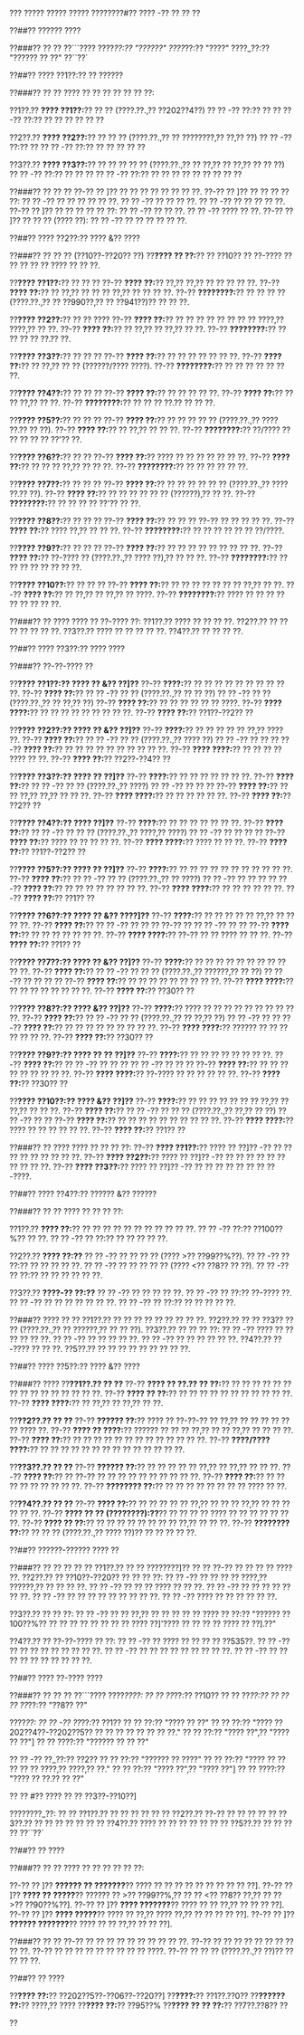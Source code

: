 ??? ????? ????? ????? ????????#?? ???? -?? ?? ?? ??

??##?? ?????? ????

??###?? ?? ??
??```????
????_??:?? "??????"
????_??:?? "????"
????_??:?? "?????? ?? ??"
??``??`

??##?? ???? ??1??:?? ?? ??????

??###?? ?? ??
???? ?? ?? ?? ?? ?? ?? ??:

??1??.?? **???? ??1??:**?? ?? ?? (????.??.,?? ??202??4??)
??  ?? -?? ??:?? ??
??  ?? -?? ??:?? ?? ?? ?? ?? ?? ??

??2??.?? **???? ??2??:**?? ?? ?? ?? (????.??.,?? ?? ????????,?? ??,?? ??)
??  ?? -?? ??:?? ??
??  ?? -?? ??:?? ?? ?? ?? ?? ??

??3??.?? **???? ??3??:**?? ?? ?? ?? ?? ?? (????.??.,?? ?? ??,?? ?? ??,?? ?? ?? ??)
??  ?? -?? ??:?? ?? ?? ??
??  ?? -?? ??:?? ?? ?? ?? ?? ?? ?? ?? ?? ??

??###?? ?? ?? ??
??-?? ?? ]?? ?? ?? ?? ?? ?? ?? ?? ??.
??-?? ?? ]?? ?? ?? ?? ?? ??:
?? ?? -?? ?? ?? ?? ?? ?? ??.
?? ?? -?? ?? ?? ?? ??.
?? ?? -?? ?? ?? ?? ?? ??.
??-?? ?? ]?? ?? ?? ?? ?? ?? ??:
?? ?? -?? ?? ?? ??.
?? ?? -?? ???? ?? ??.
??-?? ?? ]?? ?? ?? ?? (???? ??):
?? ?? -?? ?? ?? ?? ?? ?? ??.

??##?? ???? ??2??:?? ???? &?? ????

??###?? ?? ?? ?? (??10??-??20?? ??)
??**???? ?? ??:**?? ?? ??10?? ?? ??-???? ?? ?? ?? ?? ?? ???? ?? ?? ??.

??**???? ??1??:**?? ?? ?? ??
??-?? **???? ??:**?? ??,?? ??,?? ?? ?? ?? ?? ??.
??-?? **???? ??:**?? ?? ??,?? ?? ?? ?? ??,?? ?? ?? ?? ??.
??-?? **????????:**?? ?? ?? ?? ?? (????.??.,?? ?? ??990??,?? ?? ??941??)?? ?? ?? ??.

??**???? ??2??:**?? ?? ?? ????
??-?? **???? ??:**?? ?? ?? ?? ?? ?? ?? ?? ?? ????,?? ????,?? ?? ??.
??-?? **???? ??:**?? ?? ??,?? ?? ??,?? ?? ??.
??-?? **????????:**?? ?? ?? ?? ?? ??.?? ??.

??**???? ??3??:**?? ?? ?? ??
??-?? **???? ??:**?? ?? ?? ?? ?? ?? ?? ??.
??-?? **???? ??:**?? ?? ??,?? ?? ?? (??????/???? ????).
??-?? **????????:**?? ?? ?? ?? ?? ?? ?? ??.

??**???? ??4??:**?? ?? ?? ??
??-?? **???? ??:**?? ?? ?? ?? ?? ??.
??-?? **???? ??:**?? ?? ?? ??,?? ?? ??.
??-?? **????????:**?? ?? ?? ?? ??.?? ?? ?? ??.

??**???? ??5??:**?? ?? ?? ??
??-?? **???? ??:**?? ?? ?? ?? ?? ?? (????.??.,?? ???? ??.?? ?? ??).
??-?? **???? ??:**?? ?? ??,?? ?? ?? ??.
??-?? **????????:**?? ??/???? ?? ?? ?? ?? ?? ??'?? ??.

??**???? ??6??:**?? ?? ??
??-?? **???? ??:**?? ???? ?? ?? ?? ?? ?? ?? ??.
??-?? **???? ??:**?? ?? ?? ?? ??,?? ?? ?? ??.
??-?? **????????:**?? ?? ?? ?? ?? ?? ??.

??**???? ??7??:**?? ?? ?? ??
??-?? **???? ??:**?? ?? ?? ?? ?? ?? ?? (????.??.,?? ???? ??.?? ??).
??-?? **???? ??:**?? ?? ?? ?? ?? ?? ?? (??????),?? ?? ??.
??-?? **????????:**?? ?? ?? ?? ?? ??'?? ?? ??.

??**???? ??8??:**?? ?? ?? ??
??-?? **???? ??:**?? ?? ?? ?? ??-?? ?? ?? ?? ?? ??.
??-?? **???? ??:**?? ???? ??,?? ?? ?? ??.
??-?? **????????:**?? ?? ?? ?? ?? ?? ?? ??/????.

??**???? ??9??:**?? ?? ?? ??
??-?? **???? ??:**?? ?? ?? ?? ?? ?? ?? ?? ?? ??.
??-?? **???? ??:**?? ??-???? ?? (????.??.,?? ???? ??),?? ?? ?? ??.
??-?? **????????:**?? ?? ?? ?? ?? ?? ?? ?? ??.

??**???? ??10??:**?? ?? ?? ??
??-?? **???? ??:**?? ?? ?? ?? ?? ?? ?? ?? ??,?? ?? ??.
??-?? **???? ??:**?? ?? ??,?? ?? ??,?? ?? ????.
??-?? **????????:**?? ???? ?? ?? ?? ?? ?? ?? ?? ?? ??.

??###?? ?? ????
???? ?? ??-???? ??:
??1??.?? ???? ?? ?? ?? ??.
??2??.?? ?? ?? ?? ?? ?? ?? ??.
??3??.?? ???? ?? ?? ?? ?? ??.
??4??.?? ?? ?? ?? ??.

??##?? ???? ??3??:?? ???? ????

??###?? ??-??-???? ??

??**???? ??1??:?? ???? ?? &?? ??]??**
??-?? **????:**?? ?? ?? ?? ?? ?? ?? ?? ?? ?? ??.
??-?? **???? ??:**?? 
?? ?? -?? ?? ?? (????.??.,?? ?? ?? ??)
?? ?? -?? ?? ?? (????.??.,?? ?? ??,?? ??)
??-?? **???? ??:**?? ?? ?? ?? ?? ?? ?? ????.
??-?? **???? ????:**?? ?? ?? ?? ?? ?? ?? ?? ?? ??.
??-?? **???? ??:**?? ??1??-??2?? ??

??**???? ??2??:?? ???? ?? &?? ??]??**
??-?? **????:**?? ?? ?? ?? ?? ?? ??,?? ???? ??.
??-?? **???? ??:**?? 
?? ?? -?? ?? ?? (????.??.,?? ???? ??)
?? ?? -?? ?? ?? ??
??-?? **???? ??:**?? ?? ?? ?? ?? ?? ?? ?? ?? ?? ??.
??-?? **???? ????:**?? ?? ?? ?? ?? ???? ?? ??.
??-?? **???? ??:**?? ??2??-??4?? ??

??**???? ??3??:?? ???? ?? ??]??**
??-?? **????:**?? ?? ?? ?? ?? ?? ?? ??.
??-?? **???? ??:**?? 
?? ?? -?? ?? ?? (????.??.,?? ????)
?? ?? -?? ?? ?? ??
??-?? **???? ??:**?? ?? ?? ??,?? ??,?? ?? ?? ??.
??-?? **???? ????:**?? ?? ?? ?? ?? ?? ??.
??-?? **???? ??:**?? ??2?? ??

??**???? ??4??:?? ???? ??]??**
??-?? **????:**?? ?? ?? ?? ?? ?? ?? ??.
??-?? **???? ??:**?? 
?? ?? -?? ?? ?? ?? (????.??.,?? ????,?? ????)
?? ?? -?? ?? ?? ?? ??
??-?? **???? ??:**?? ???? ?? ?? ?? ?? ??.
??-?? **???? ????:**?? ???? ?? ?? ??.
??-?? **???? ??:**?? ??1??-??2?? ??

??**???? ??5??:?? ???? ?? ??]??**
??-?? **????:**?? ?? ?? ?? ?? ?? ?? ?? ?? ?? ?? ??.
??-?? **???? ??:**?? 
?? ?? -?? ?? ?? (????.??.,?? ?? ????)
?? ?? -?? ?? ?? ?? ??
??-?? **???? ??:**?? ?? ?? ?? ?? ?? ?? ?? ??.
??-?? **???? ????:**?? ?? ?? ?? ?? ?? ??.
??-?? **???? ??:**?? ??1?? ??

??**???? ??6??:?? ???? ?? &?? ????]??**
??-?? **????:**?? ?? ?? ?? ?? ?? ??,?? ?? ?? ?? ??.
??-?? **???? ??:**?? 
?? ?? -?? ?? ?? ?? ??-?? ??
?? ?? -?? ?? ??
??-?? **???? ??:**?? ?? ?? ?? ?? ?? ?? ??.
??-?? **???? ????:**?? ??-?? ?? ?? ???? ?? ?? ??.
??-?? **???? ??:**?? ??1?? ??

??**???? ??7??:?? ???? ?? &?? ??]??**
??-?? **????:**?? ?? ?? ?? ?? ?? ?? ?? ?? ?? ?? ??.
??-?? **???? ??:**?? 
?? ?? -?? ?? ?? ?? (????.??.,?? ??????,?? ?? ??)
?? ?? -?? ?? ?? ?? ??
??-?? **???? ??:**?? ?? ?? ?? ?? ?? ?? ?? ?? ??.
??-?? **???? ????:**?? ?? ?? ?? ?? ?? ?? ?? ??.
??-?? **???? ??:**?? ??30?? ??

??**???? ??8??:?? ???? &?? ??]??**
??-?? **????:**?? ???? ?? ?? ?? ?? ?? ?? ?? ?? ?? ??.
??-?? **???? ??:**?? 
?? ?? -?? ?? ?? (????.??.,?? ?? ??,?? ??)
?? ?? -?? ?? ??
??-?? **???? ??:**?? ?? ?? ?? ?? ?? ?? ?? ?? ??.
??-?? **???? ????:**?? ?????? ?? ?? ?? ?? ?? ?? ??.
??-?? **???? ??:**?? ??30?? ??

??**???? ??9??:?? ???? ?? ?? ??]??**
??-?? **????:**?? ?? ?? ?? ?? ?? ?? ?? ??.
??-?? **???? ??:**?? 
?? ?? -?? ?? ?? ??
?? ?? -?? ?? ?? ??
??-?? **???? ??:**?? ?? ?? ?? ?? ?? ?? ?? ?? ??.
??-?? **???? ????:**?? ??-???? ?? ?? ?? ?? ?? ??.
??-?? **???? ??:**?? ??30?? ??

??**???? ??10??:?? ???? &?? ??]??**
??-?? **????:**?? ?? ?? ?? ?? ?? ?? ?? ??,?? ?? ??,?? ?? ?? ??.
??-?? **???? ??:**?? 
?? ?? -?? ?? ?? ?? (????.??.,?? ??,?? ?? ??)
?? ?? -?? ?? ??
??-?? **???? ??:**?? ?? ?? ?? ?? ?? ?? ?? ?? ?? ??.
??-?? **???? ????:**?? ???? ?? ?? ?? ?? ?? ??.
??-?? **???? ??:**?? ??1?? ??

??###?? ?? ????
???? ?? ?? ?? ??:
??-?? **???? ??1??:**?? ???? ?? ??]?? -?? ?? ?? ?? ?? ?? ?? ?? ?? ??.
??-?? **???? ??2??:**?? ???? ?? ??]?? -?? ?? ?? ?? ?? ?? ?? ?? ?? ?? ??.
??-?? **???? ??3??:**?? ???? ?? ??]?? -?? ?? ?? ?? ?? ?? ?? ?? ??-????.

??##?? ???? ??4??:?? ?????? &?? ??????

??###?? ?? ??
???? ?? ?? ?? ??:

??1??.?? **???? ??:**?? ?? ?? ?? ?? ?? ?? ?? ?? ?? ?? ??.
??  ?? -?? ??:?? ??100??%?? ?? ??.
??  ?? -?? ?? ??:?? ?? ?? ?? ?? ??.

??2??.?? **???? ??:??**
??  ?? -?? ?? ?? ?? ?? (???? >?? ??99??%??).
??    ?? -?? ?? ??:?? ?? ?? ?? ?? ??.
??  ?? -?? ?? ?? ?? ?? ?? (???? <?? ??8?? ?? ??).
??    ?? -?? ?? ??:?? ?? ?? ?? ?? ?? ??.

??3??.?? **????-?? ??:??**
??  ?? -?? ?? ?? ?? ?? ??.
??    ?? -?? ?? ??:?? ??-???? ??.
??  ?? -?? ?? ?? ?? ?? ?? ?? ??.
??    ?? -?? ?? ??:?? ?? ?? ?? ?? ??.

??###?? ???? ?? ??
??1??.?? ?? ?? ?? ?? ?? ?? ?? ?? ??.
??2??.?? ?? ?? ??3?? ?? ?? (????.??.,?? ?? ??????,?? ?? ?? ??).
??3??.?? ?? ?? ?? ??:
??  ?? -?? ???? ?? ?? ?? ?? ?? ??.
??  ?? -?? ?? ?? ?? ?? ??.
??  ?? -?? ?? ?? ?? ?? ?? ??.
??4??.?? ??-???? ?? ?? ??.
??5??.?? ?? ?? ?? ?? ?? ?? ?? ?? ??.

??##?? ???? ??5??:?? ???? &?? ????

??###?? ????
??**??1??.?? ?? ??**
??-?? **???? ?? ??.?? ?? ??:**?? ?? ?? ?? ?? ?? ?? ?? ?? ?? ?? ?? ?? ?? ?? ??.
??-?? **???? ?? ??:**?? ?? ?? ?? ?? ?? ?? ?? ?? ?? ?? ??.
??-?? **???? ????:**?? ?? ??,?? ?? ??,?? ?? ??.

??**??2??.?? ?? ??**
??-?? **?????? ??:**?? ???? ?? ??-??-?? ?? ??,?? ?? ?? ?? ?? ?? ?? ???? ??.
??-?? **???? ?? ????:**?? ?????? ?? ?? ?? ??,?? ?? ?? ??,?? ?? ?? ?? ??.
??-?? **???? ??:**?? ?? ?? ?? ?? ?? ?? ?? ?? ?? ?? ?? ?? ??.
??-?? **????/???? ????:**?? ?? ?? ?? ?? ?? ?? ?? ?? ?? ?? ?? ?? ?? ??.

??**??3??.?? ?? ??**
??-?? **?????? ??:**?? ?? ?? ?? ?? ?? ??,?? ?? ??,?? ?? ?? ??.
??-?? **???? ??:**?? ?? ??-?? ?? ?? ?? ?? ?? ?? ?? ?? ?? ??.
??-?? **???? ??:**?? ?? ?? ?? ?? ?? ?? ?? ?? ??.
??-?? **???????? ??:**?? ?? ?? ?? ?? ?? ?? ?? ?? ???? ?? ??.

??**??4??.?? ?? ??**
??-?? **???? ??:**?? ?? ?? ?? ?? ?? ??,?? ?? ?? ?? ??,?? ?? ?? ?? ?? ?? ??.
??-?? **???? ?? ?? (????????):??**?? ?? ?? ?? ?? ???? ?? ?? ?? ?? ?? ?? ??.
??-?? **???? ?? ??:**?? ?? ?? ?? ?? ?? ?? ?? ?? ??,?? ?? ?? ??.
??-?? **???????? ??:**?? ?? ?? ?? (????.??.,?? ???? ??)?? ?? ?? ?? ?? ??.

??##?? ??????-?????? ???? ??

??###?? ?? ?? ?? ?? ??
??1??.?? ?? ?? ????????]?? ?? ?? ??-?? ?? ?? ?? ?? ???? ??.
??2??.?? ?? ??10??-??20?? ?? ?? ?? ??:
??  ?? -?? ?? ?? ?? ?? ????,?? ??????,?? ?? ?? ?? ??.
??  ?? -?? ?? ?? ?? ???? ?? ?? ??.
??  ?? -?? ?? ?? ?? ?? ?? ?? ??.
??  ?? -?? ?? ?? ?? ?? ?? ?? ?? ?? ??.
??  ?? -?? ???? ?? ?? ?? ?? ?? ??.

??3??.?? ?? ?? ??:
??  ?? -?? ?? ?? ??,?? ?? ?? ?? ?? ?? ???? ?? ??:?? "?????? ??100??%?? ?? ?? ?? ?? ?? ?? ?? ?? ???? ??]'???? ?? ?? ?? ?? ???? ?? ??].??"

??4??.?? ?? ??-??-???? ?? ??:
??  ?? -?? ?? ???? ?? ?? ?? ?? ??535??.
??  ?? -?? ?? ?? ?? ?? ?? ?? ?? ?? ??.
??  ?? -?? ?? ?? ?? ?? ?? ?? ?? ?? ??.
??  ?? -?? ?? ?? ?? ?? ?? ?? ?? ?? ?? ??.

??##?? ???? ??-???? ????

??###?? ?? ?? ??
??```????
????_????:
?? ?? ??_??:?? ??10??
?? ?? ??_??:?? ??
?? ?? ??_??:?? "??8?? ??"

????_??:
?? ?? -?? ??_??:?? ??1??
??   ?? ??:?? "???? ?? ??"
??   ?? ??:?? "???? ??202??4??-??202??5?? ?? ?? ?? ?? ?? ?? ?? ??."
??   ?? ??:?? "???? ??",?? "???? ?? ??"]
??   ?? ????:?? "?????? ?? ?? ??"

?? ?? -?? ??_??:?? ??2??
??   ?? ??:?? "?????? ?? ????"
??   ?? ??:?? "???? ?? ?? ?? ?? ?? ????,?? ????,?? ??."
??   ?? ??:?? "???? ??",?? "???? ??"]
??   ?? ????:?? "???? ?? ??.?? ?? ??"

?? ?? #?? ???? ?? ?? ??3??-??10??]

????????_??:
?? ?? ??1??.?? ?? ?? ?? ??
?? ?? ??2??.?? ??-?? ?? ?? ??
?? ?? ??3??.?? ?? ?? ?? ?? ??
?? ?? ??4??.?? ???? ?? ?? ?? ?? ??
?? ?? ??5??.?? ?? ?? ?? ??
??``??`

??##?? ?? ????

??###?? ?? ??
???? ?? ?? ?? ?? ?? ??:

??-?? ?? ]?? **?????? ?? ???????**?? ???? ?? ?? ?? ?? ?? ?? ?? ?? ?? ??].
??-?? ?? ]?? **???? ?? ?????**?? ?????? ?? >?? ??99??%,?? ?? ?? <?? ??8?? ??,?? ?? ?? >?? ??90??%??].
??-?? ?? ]?? **???? ???????**?? ???? ?? ?? ??,?? ?? ?? ?? ??].
??-?? ?? ]?? **???? ?????**?? ???? ?? ??,?? ???? ??,?? ?? ?? ?? ?? ??].
??-?? ?? ]?? **?????? ???????**?? ???? ?? ?? ??,?? ?? ?? ??].

??###?? ?? ??
??-?? ?? ?? ?? ?? ?? ?? ?? ?? ?? ??.
??-?? ?? ?? ?? ?? ?? ?? ?? ?? ?? ??.
??-?? ?? ?? ?? ?? ?? ?? ?? ?? ?? ????.
??-?? ?? ?? ?? (????.??.,?? ??)?? ?? ?? ?? ??.

??##?? ?? ????

??**???? ??:**?? ??202??5??-??06??-??20??]
??**????:**?? ??1??.??0??
??**?????? ??:**?? ????,?? ????
??**???? ??:**?? ??95??%
??**???? ?? ?? ??:**?? ??7??.??8?? ??

??